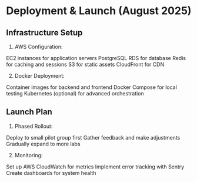 # Deployment & Launch (August 2025)

## Infrastructure Setup

1. AWS Configuration:

EC2 instances for application servers
PostgreSQL RDS for database
Redis for caching and sessions
S3 for static assets
CloudFront for CDN

2. Docker Deployment:

Container images for backend and frontend
Docker Compose for local testing
Kubernetes (optional) for advanced orchestration

## Launch Plan

1. Phased Rollout:

Deploy to small pilot group first
Gather feedback and make adjustments
Gradually expand to more labs

2. Monitoring:

Set up AWS CloudWatch for metrics
Implement error tracking with Sentry
Create dashboards for system health